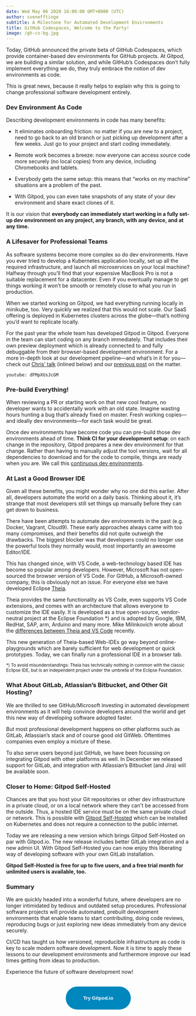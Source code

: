 ```yaml
---
date: Wed May 06 2020 16:00:00 GMT+0000 (UTC)
author: svenefftinge
subtitle: A Milestone for Automated Development Environments
title: GitHub Codespaces, Welcome to the Party!
image: /gh-cs-bg.jpg
---
```

Today, GitHub announced the private beta of GitHub Codespaces, which provide container-based dev environments for GitHub projects. At Gitpod, we are building a similar solution, and while GitHub’s Codespaces don’t fully implement everything we do, they truly embrace the notion of dev environments as code. 

This is great news, because it really helps to explain why this is going to change professional software development entirely.

### Dev Environment As Code

Describing development environments in code has many benefits:

- It eliminates onboarding friction: no matter if you are new to a project, need to go back to an old branch or just picking up development after a few weeks. Just go to your project and start coding immediately.

- Remote work becomes a breeze: now everyone can access source code more securely (no local copies) from any device, including Chromebooks and tablets. 

- Everybody gets the same setup: this means that “works on my machine” situations are a problem of the past. 

- With Gitpod, you can even take snapshots of any state of your dev environment and share exact clones of it.

It is our vision that **everybody can immediately start working in a fully set-up dev environment on any project, any branch, with any device, and at any time.**

### A Lifesaver for Professional Teams

As software systems become more complex so do dev environments. Have you ever tried to develop a Kubernetes application locally, set up all the required infrastructure, and launch all microservices on your local machine? Halfway through you’ll find that your expensive MacBook Pro is not a suitable replacement for a datacenter. Even if you eventually manage to get things working it won’t be smooth or remotely close to what you run in production.

When we started working on Gitpod, we had everything running locally in minikube, too. Very quickly we realized that this would not scale. Our SaaS offering is deployed in Kubernetes clusters across the globe—that’s nothing you’d want to replicate locally.

For the past year the whole team has developed Gitpod in Gitpod. Everyone in the team can start coding on any branch immediately. That includes their own preview deployment which is already connected to and fully debuggable from their browser-based development environment. For a more in-depth look at our development pipeline—and what’s in it for you—check out [Chris’ talk](https://www.youtube.com/watch?v=dFMpXUsJcGM) (inlined below) and our [previous post](https://www.freecodecamp.org/news/developing-kubernetes-applications-with-joy/) on the matter. 

`youtube: dFMpXUsJcGM`

### Pre-build Everything!

When reviewing a PR or starting work on that new cool feature, no developer wants to accidentally work with an old state. Imagine wasting hours hunting a bug that’s already fixed on master. Fresh working copies—and ideally dev environments—for each task would be great.

Once dev environments have become code you can pre-build those dev environments ahead of time. **Think CI for your development setup**: on each change in the repository, Gitpod prepares a new dev environment for that change. Rather than having to manually adjust the tool versions, wait for all dependencies to download and for the code to compile, things are ready when you are. We call this [continuous dev environments](/blog/continuous-dev-environment-in-devops/).

### At Last a Good Browser IDE

Given all these benefits, you might wonder why no one did this earlier. After all, developers automate the world on a daily basis. Thinking about it, it’s strange that most developers still set things up manually before they can get down to business.

There have been attempts to automate dev environments in the past (e.g. Docker, Vagrant, Cloud9). These early approaches always came with too many compromises, and their benefits did not quite outweigh the drawbacks. The biggest blocker was that developers could no longer use the powerful tools they normally would, most importantly an awesome Editor/IDE.

This has changed since, with VS Code, a web-technology based IDE has become so popular among developers. However, Microsoft has not open-sourced the browser version of VS Code. For GitHub, a Microsoft-owned company, this is obviously not an issue. For everyone else we have developed Eclipse [Theia](https://dev.to/svenefftinge/theia-1-0-finally-a-good-browser-ide-3ok0). 

Theia provides the same functionality as VS Code, even supports VS Code extensions, and comes with an architecture that allows everyone to customize the IDE easily. It is developed as a true open-source, vendor-neutral project at the Eclipse Foundation *) and is adopted by Google, IBM, RedHat, SAP, arm, Arduino and many more. Mike Milinkovich wrote about the [differences between Theia and VS Code](https://blogs.eclipse.org/post/mike-milinkovich/eclipse-theia-and-vs-code-differences-explained) recently.

This new generation of Theia-based Web-IDEs go way beyond online-playgrounds which are barely sufficient for web development or quick prototypes. Today, we can finally run a professional IDE in a browser tab.

<sub>*) To avoid misunderstandings: Theia has technically nothing in common with the classic Eclipse IDE, but is an independent project under the umbrella of the Eclipse Foundation.</sub>


### What About GitLab, Atlassian’s Bitbucket, and Other Git Hosting?

We are thrilled to see GitHub/Microsoft investing in automated development environments as it will help convince developers around the world and get this new way of developing software adopted faster.

But most professional development happens on other platforms such as GitLab, Atlassian’s stack and of course good old GitWeb. Oftentimes companies even employ a mixture of these.

To also serve users beyond just GitHub, we have been focussing on integrating Gitpod with other platforms as well. In December we released support for GitLab, and integration with Atlassian’s Bitbucket (and Jira) will be available soon.

### Closer to Home: Gitpod Self-Hosted

Chances are that you host your Git repositories or other dev infrastructure in a private cloud, or on a local network where they can't be accessed from the outside. Thus, a hosted IDE service must be on the same private cloud or network. This is possible with [Gitpod Self-Hosted](/self-hosted/) which can be installed on Kubernetes and does not require a connection to the public internet.

Today we are releasing a new version which brings Gitpod Self-Hosted on par with Gitpod.io. The new release includes better GitLab integration and a new admin UI. With Gitpod Self-Hosted you can now enjoy this liberating way of developing software with your own GitLab installation. 

**Gitpod Self-Hosted is free for up to five users, and a free trial month for unlimited users is available, too.**

### Summary

We are quickly headed into a wonderful future, where developers are no longer intimidated by tedious and outdated setup procedures. Professional software projects will provide automated, prebuilt development environments that enable teams to start contributing, doing code reviews, reproducing bugs or just exploring new ideas immediately from any device securely. 

CI/CD has taught us how versioned, reproducible infrastructure as code is key to scale modern software development. Now it is time to apply these lessons to our development environments and furthermore improve our lead times getting from ideas to production. 

Experience the future of software development now!

<div style="text-align: center; margin: 2rem;">
    <a href="https://www.gitpod.io/">
        <button style="cursor: pointer; border: none; padding: 1.5rem 3rem; border-radius: 100px; background-color: #0087BE; color: white; font-weight: 600">Try Gitpod.io</button>
    </a>
</div>
